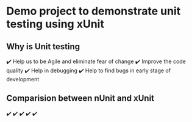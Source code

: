 # Demo project to demonstrate unit testing using xUnit

## Why is Unit testing

:heavy_check_mark: Help us to be Agile and eliminate fear of change 
:heavy_check_mark: Improve the code quality
:heavy_check_mark: Help in debugging
:heavy_check_mark: Help to find bugs in early stage of development



## Comparision between nUnit and xUnit
:heavy_check_mark: 
:heavy_check_mark: 
:heavy_check_mark: 
:heavy_check_mark: 
:heavy_check_mark: 